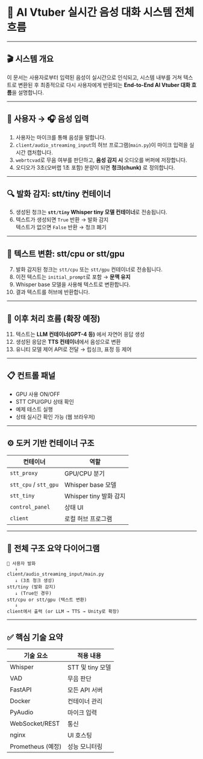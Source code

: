 # 🧠 AI Vtuber 실시간 음성 대화 시스템 전체 흐름

---

## 🎬 시스템 개요

이 문서는 사용자로부터 입력된 음성이 실시간으로 인식되고, 시스템 내부를 거쳐 텍스트로 변환된 후 최종적으로 다시 사용자에게 반환되는 **End-to-End AI Vtuber 대화 흐름**을 설명합니다.

---

## 🧑 사용자 → 🎧 음성 입력

1. 사용자는 마이크를 통해 음성을 말합니다.
2. `client/audio_streaming_input`의 허브 프로그램(`main.py`)이 마이크 입력을 실시간 캡처합니다.
3. `webrtcvad`로 무음 여부를 판단하고, **음성 감지 시** 오디오를 버퍼에 저장합니다.
4. 오디오가 3초(오버랩 1초 포함) 분량이 되면 **청크(chunk)** 로 정의합니다.

---

## 🔍 발화 감지: stt/tiny 컨테이너

5. 생성된 청크는 **`stt/tiny` Whisper tiny 모델 컨테이너**로 전송됩니다.
6. 텍스트가 생성되면 `True` 반환 → 발화 감지  
   텍스트가 없으면 `False` 반환 → 청크 폐기

---

## 🧠 텍스트 변환: stt/cpu or stt/gpu

7. 발화 감지된 청크는 `stt/cpu` 또는 `stt/gpu` 컨테이너로 전송됩니다.
8. 이전 텍스트는 `initial_prompt`로 포함 → **문맥 유지**
9. Whisper base 모델을 사용해 텍스트로 변환합니다.
10. 결과 텍스트를 허브에 반환합니다.

---

## 🧠 이후 처리 흐름 (확장 예정)

11. 텍스트는 **LLM 컨테이너(GPT-4 등)** 에서 자연어 응답 생성
12. 생성된 응답은 **TTS 컨테이너**에서 음성으로 변환
13. 유니티 모델 제어 API로 전달 → 립싱크, 표정 등 제어

---

## 📋 컨트롤 패널

- GPU 사용 ON/OFF
- STT CPU/GPU 상태 확인
- 예제 테스트 실행
- 상태 실시간 확인 가능 (웹 브라우저)

---

## ⚙️ 도커 기반 컨테이너 구조

| 컨테이너 | 역할 |
|----------|------|
| `stt_proxy` | GPU/CPU 분기 |
| `stt_cpu` / `stt_gpu` | Whisper base 모델 |
| `stt_tiny` | Whisper tiny 발화 감지 |
| `control_panel` | 상태 UI |
| `client` | 로컬 허브 프로그램 |

---

## 🧩 전체 구조 요약 다이어그램

```
🎤 사용자 발화
   ↓
client/audio_streaming_input/main.py
   ↓ (3초 청크 생성)
stt/tiny (발화 감지)
   ↓ (True인 경우)
stt/cpu or stt/gpu (텍스트 변환)
   ↓
client에서 출력 (or LLM → TTS → Unity로 확장)
```

---

## ✅ 핵심 기술 요약

| 기술 요소 | 적용 내용 |
|-----------|-----------|
| Whisper | STT 및 tiny 모델 |
| VAD | 무음 판단 |
| FastAPI | 모든 API 서버 |
| Docker | 컨테이너 관리 |
| PyAudio | 마이크 입력 |
| WebSocket/REST | 통신 |
| nginx | UI 호스팅 |
| Prometheus (예정) | 성능 모니터링 |

